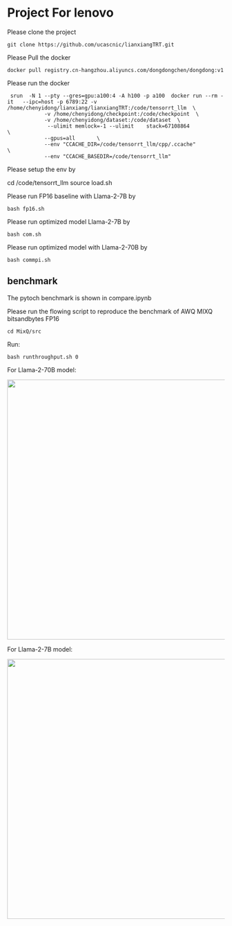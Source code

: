 # Project For lenovo

Please clone the project
```
git clone https://github.com/ucascnic/lianxiangTRT.git
```

Please Pull the docker 

```
docker pull registry.cn-hangzhou.aliyuncs.com/dongdongchen/dongdong:v1
```

Please run the docker

```
 srun  -N 1 --pty --gres=gpu:a100:4 -A h100 -p a100  docker run --rm -it   --ipc=host -p 6789:22 -v /home/chenyidong/lianxiang/lianxiangTRT:/code/tensorrt_llm  \
            -v /home/chenyidong/checkpoint:/code/checkpoint  \
            -v /home/chenyidong/dataset:/code/dataset  \
             --ulimit memlock=-1 --ulimit    stack=67108864             \
            --gpus=all       \
            --env "CCACHE_DIR=/code/tensorrt_llm/cpp/.ccache"            \
            --env "CCACHE_BASEDIR=/code/tensorrt_llm"                

```

Please setup the env  by

cd /code/tensorrt_llm
source load.sh

Please run FP16 baseline with Llama-2-7B by

```
bash fp16.sh

```


Please run optimized model  Llama-2-7B by

```
bash com.sh

```


Please run optimized model  with Llama-2-70B by

```
bash commpi.sh

```

## benchmark

The pytoch benchmark is shown in compare.ipynb

Please run the flowing script to reproduce the benchmark of AWQ MIXQ bitsandbytes FP16

``` cd MixQ/src ```


Run:

``` bash runthroughput.sh 0 ```

For Llama-2-70B model:

<img src="figure/throughput-llama70b_revised_baseline.jpg"  align = "center"  width="600" />


For Llama-2-7B model:

<img src="figure/throughput-llama7b.jpg"  align = "center"  width="600" />
